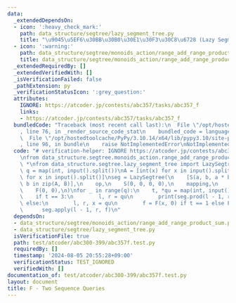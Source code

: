 ```yaml
---
data:
  _extendedDependsOn:
  - icon: ':heavy_check_mark:'
    path: data_structure/segtree/lazy_segment_tree.py
    title: "\u9045\u5EF6\u30BB\u30B0\u30E1\u30F3\u30C8\u6728 (Lazy Segment Tree)"
  - icon: ':warning:'
    path: data_structure/segtree/monoids_action/range_add_range_product_sum.py
    title: data_structure/segtree/monoids_action/range_add_range_product_sum.py
  _extendedRequiredBy: []
  _extendedVerifiedWith: []
  _isVerificationFailed: false
  _pathExtension: py
  _verificationStatusIcon: ':grey_question:'
  attributes:
    IGNORE: https://atcoder.jp/contests/abc357/tasks/abc357_f
    links:
    - https://atcoder.jp/contests/abc357/tasks/abc357_f
  bundledCode: "Traceback (most recent call last):\n  File \"/opt/hostedtoolcache/PyPy/3.10.14/x64/lib/pypy3.10/site-packages/onlinejudge_verify/documentation/build.py\"\
    , line 76, in _render_source_code_stat\n    bundled_code = language.bundle(\n\
    \  File \"/opt/hostedtoolcache/PyPy/3.10.14/x64/lib/pypy3.10/site-packages/onlinejudge_verify/languages/python.py\"\
    , line 96, in bundle\n    raise NotImplementedError\nNotImplementedError\n"
  code: "# verification-helper: IGNORE https://atcoder.jp/contests/abc357/tasks/abc357_f\n\
    \nfrom data_structure.segtree.monoids_action.range_add_range_product_sum import\
    \ *\nfrom data_structure.segtree.lazy_segment_tree import LazySegtree\n\n\nn,\
    \ q = map(int, input().split())\nA = [int(x) for x in input().split()]\nB = [int(x)\
    \ for x in input().split()]\nseg = LazySegtree(\n    [S(a, b, a * b, 1) for a,\
    \ b in zip(A, B)],\n    op,\n    S(0, 0, 0, 0),\n    mapping,\n    composition,\n\
    \    F(0, 0),\n)\nfor _ in range(q):\n    t, *qu = map(int, input().split())\n\
    \    if t == 3:\n        l, r = qu\n        print(seg.prod(l - 1, r).ab)\n   \
    \ else:\n        l, r, x = qu\n        f = F(x, 0) if t == 1 else F(0, x)\n  \
    \      seg.apply(l - 1, r, f)\n"
  dependsOn:
  - data_structure/segtree/monoids_action/range_add_range_product_sum.py
  - data_structure/segtree/lazy_segment_tree.py
  isVerificationFile: true
  path: test/atcoder/abc300-399/abc357f.test.py
  requiredBy: []
  timestamp: '2024-08-05 20:55:28+09:00'
  verificationStatus: TEST_IGNORED
  verifiedWith: []
documentation_of: test/atcoder/abc300-399/abc357f.test.py
layout: document
title: F - Two Sequence Queries
---
```

